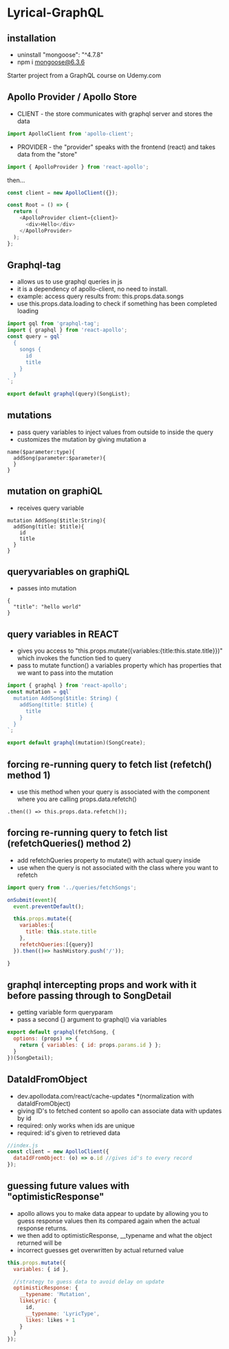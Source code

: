 # Lyrical-GraphQL

## installation

- uninstall "mongoose": "^4.7.8"
- npm i mongoose@6.3.6

Starter project from a GraphQL course on Udemy.com

## Apollo Provider / Apollo Store

- CLIENT - the store communicates with graphql server and stores the data

```js
import ApolloClient from 'apollo-client';
```

- PROVIDER - the "provider" speaks with the frontend (react) and takes data from the "store"

```js
import { ApolloProvider } from 'react-apollo';
```

then...

```js
const client = new ApolloClient({});

const Root = () => {
  return (
    <ApolloProvider client={client}>
      <div>Hello</div>
    </ApolloProvider>
  );
};
```

## Graphql-tag

- allows us to use graphql queries in js
- it is a dependency of apollo-client, no need to install.
- example: access query results from: this.props.data.songs
- use this.props.data.loading to check if something has been completed loading

```js
import gql from 'graphql-tag';
import { graphql } from 'react-apollo';
const query = gql`
  {
    songs {
      id
      title
    }
  }
`;

export default graphql(query)(SongList);
```

## mutations

- pass query variables to inject values from outside to inside the query
- customizes the mutation by giving mutation a

```
name($parameter:type){
  addSong(parameter:$parameter){
  }
}
```

## mutation on graphiQL

- receives query variable

```
mutation AddSong($title:String){
  addSong(title: $title){
    id
    title
  }
}
```

## queryvariables on graphiQL

- passes into mutation

```
{
  "title": "hello world"
}
```

## query variables in REACT

- gives you access to "this.props.mutate({variables:{title:this.state.title}})" which invokes the function tied to query
- pass to mutate function() a variables property which has properties that we want to pass into the mutation

```js
import { graphql } from 'react-apollo';
const mutation = gql`
  mutation AddSong($title: String) {
    addSong(title: $title) {
      title
    }
  }
`;

export default graphql(mutation)(SongCreate);
```

## forcing re-running query to fetch list (refetch() method 1)

- use this method when your query is associated with the component where you are calling props.data.refetch()

```
.then(() => this.props.data.refetch());
```

## forcing re-running query to fetch list (refetchQueries() method 2)

- add refetchQueries property to mutate() with actual query inside
- use when the query is not associated with the class where you want to refetch

```js
import query from '../queries/fetchSongs';

onSubmit(event){
  event.preventDefault();

  this.props.mutate({
    variables:{
      title: this.state.title
    },
    refetchQueries:[{query}]
  }).then(()=> hashHistory.push('/'));

}
```

## graphql intercepting props and work with it before passing through to SongDetail

- getting variable form queryparam
- pass a second {} argument to graphql() via variables

```js
export default graphql(fetchSong, {
  options: (props) => {
    return { variables: { id: props.params.id } };
  }
})(SongDetail);
```

## DataIdFromObject

- dev.apollodata.com/react/cache-updates \*(normalization with dataIdFromObject)
- giving ID's to fetched content so apollo can associate data with updates by id
- required: only works when ids are unique
- required: id's given to retrieved data

```js
//index.js
const client = new ApolloClient({
  dataIdFromObject: (o) => o.id //gives id's to every record
});
```

## guessing future values with "optimisticResponse"

- apollo allows you to make data appear to update by allowing you to guess response values
  then its compared again when the actual response returns.
- we then add to optimisticResponse, \_\_typename and what the object returned will be
- incorrect guesses get overwritten by actual returned value

```js
this.props.mutate({
  variables: { id },

  //strategy to guess data to avoid delay on update
  optimisticResponse: {
    __typename: 'Mutation',
    likeLyric: {
      id,
      __typename: 'LyricType',
      likes: likes + 1
    }
  }
});
```

